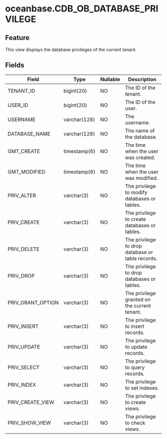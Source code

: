 # oceanbase.CDB_OB_DATABASE_PRIVILEGE

## Feature

This view displays the database privileges of the current tenant.

## Fields

| Field | Type | Nullable | Description |
|-------------------|--------------|------|-----|
| TENANT_ID | bigint(20) | NO | The ID of the tenant. |
| USER_ID | bigint(20) | NO | The ID of the user. |
| USERNAME | varchar(128) | NO | The username. |
| DATABASE_NAME | varchar(128) | NO | The name of the database. |
| GMT_CREATE | timestamp(6) | NO | The time when the user was created. |
| GMT_MODIFIED | timestamp(6) | NO | The time when the user was modified. |
| PRIV_ALTER | varchar(3) | NO | The privilege to modify databases or tables. |
| PRIV_CREATE | varchar(3) | NO | The privilege to create databases or tables. |
| PRIV_DELETE | varchar(3) | NO | The privilege to drop database or table records. |
| PRIV_DROP | varchar(3) | NO | The privilege to drop databases or tables. |
| PRIV_GRANT_OPTION | varchar(3) | NO | The privilege granted on the current tenant. |
| PRIV_INSERT | varchar(3) | NO | The privilege to insert records. |
| PRIV_UPDATE | varchar(3) | NO | The privilege to update records. |
| PRIV_SELECT | varchar(3) | NO | The privilege to query records. |
| PRIV_INDEX | varchar(3) | NO | The privilege to set indexes. |
| PRIV_CREATE_VIEW | varchar(3) | NO | The privilege to create views. |
| PRIV_SHOW_VIEW | varchar(3) | NO | The privilege to check views. |
